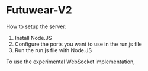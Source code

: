 # Futuwear-V2
How to setup the server:
1. Install Node.JS
2. Configure the ports you want to use in the run.js file
3. Run the run.js file with Node.JS

To use the experimental WebSocket implementation, 